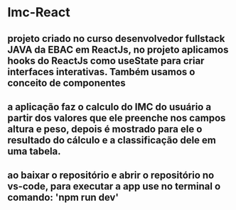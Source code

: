 # Imc-React

## projeto criado no curso desenvolvedor fullstack JAVA da EBAC em ReactJs, no projeto aplicamos hooks do ReactJs como useState para criar interfaces interativas. Também usamos o conceito de componentes

## a aplicação faz o calculo do IMC do usuário a partir dos valores que ele preenche nos campos altura e peso, depois é mostrado para ele o resultado do cálculo e a classificação dele em uma tabela.

## ao baixar o repositório e abrir o repositório no vs-code, para executar a app use no terminal o comando: 'npm run dev'
